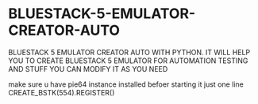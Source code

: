 # BLUESTACK-5-EMULATOR-CREATOR-AUTO
BLUESTACK 5 EMULATOR CREATOR AUTO WITH PYTHON.
IT WILL HELP YOU TO CREATE BLUESTACK 5 EMULATOR FOR AUTOMATION TESTING AND STUFF
YOU CAN MODIFY IT AS YOU NEED


make sure u have pie64 instance installed befoer starting it
just one line
CREATE_BSTK(554).REGISTER()
